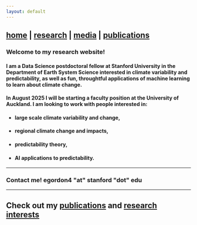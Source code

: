 ```yaml
---
layout: default
---
```


## [home](https://emily-gordy.github.io/) | [research](https://emily-gordy.github.io/research/) | [media](https://emily-gordy.github.io/media/) | [publications](https://emily-gordy.github.io/publications/)

### Welcome to my research website! 

#### I am a Data Science postdoctoral fellow at Stanford University in the Department of Earth System Science interested in climate variability and predictability, as well as fun, throughtful applications of machine learning to learn about climate change. 

#### In August 2025 I will be starting a faculty position at the University of Auckland. I am looking to work with people interested in:
* #### large scale climate variability and change,
* #### regional climate change and impacts,
* #### predictability theory,
* #### AI applications to predictability.

* * *

### Contact me! egordon4 "at" stanford "dot" edu

---

## Check out my [publications](https://emily-gordy.github.io/publications/) and [research interests](https://emily-gordy.github.io/research/)
